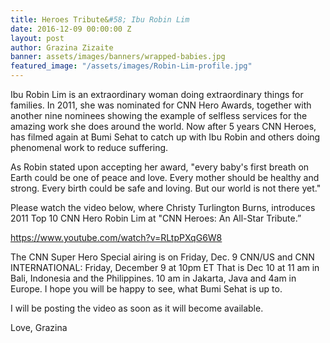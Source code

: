 ```yaml
---
title: Heroes Tribute&#58; Ibu Robin Lim
date: 2016-12-09 00:00:00 Z
layout: post
author: Grazina Zizaite
banner: assets/images/banners/wrapped-babies.jpg
featured_image: "/assets/images/Robin-Lim-profile.jpg"
---
```


Ibu Robin Lim is an extraordinary woman doing extraordinary things for families. In 2011, she was nominated for CNN Hero Awards, together with another nine nominees showing the example of selfless services for the amazing work she does around the world. Now after 5 years CNN Heroes, has filmed again at Bumi Sehat to catch up with Ibu Robin and others doing phenomenal work to reduce suffering. 

As Robin stated upon accepting her award, "every baby's first breath on Earth could be one of peace and love. Every mother should be healthy and strong. Every birth could be safe and loving. But our world is not there yet."

Please watch the video below, where Christy Turlington Burns, introduces 2011 Top 10 CNN Hero Robin Lim at "CNN Heroes: An All-Star Tribute.”

<a href="https://www.youtube.com/watch?v=RLtpPXqG6W8" target="_blank">https://www.youtube.com/watch?v=RLtpPXqG6W8</a>

The CNN Super Hero Special airing is on Friday, Dec. 9 CNN/US and CNN INTERNATIONAL: Friday, December 9 at 10pm ET That is Dec 10 at 11 am in Bali, Indonesia and the Philippines. 10 am in Jakarta, Java and 4am in Europe. I hope you will be happy to see, what Bumi Sehat is up to.

I will be posting the video as soon as it will become available.

Love, Grazina